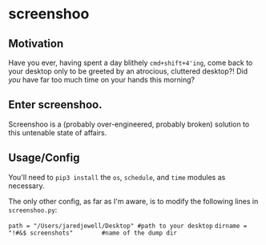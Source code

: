 # screenshoo

## Motivation 
Have you ever, having spent a day blithely `cmd+shift+4'ing`, come back to your desktop only to be greeted by an atrocious, cluttered desktop?! Did *you* have far too much time on your hands this morning?

## Enter screenshoo.
Screenshoo is a (probably over-engineered, probably broken) solution to this untenable state of affairs.

## Usage/Config
You'll need to `pip3 install` the `os`, `schedule`, and `time` modules as necessary.

The only other config, as far as I'm aware, is to modify the following lines in `screenshoo.py`:

`path = "/Users/jaredjewell/Desktop" #path to your desktop`
`dirname = "!#&$ screenshots"        #name of the dump dir`

